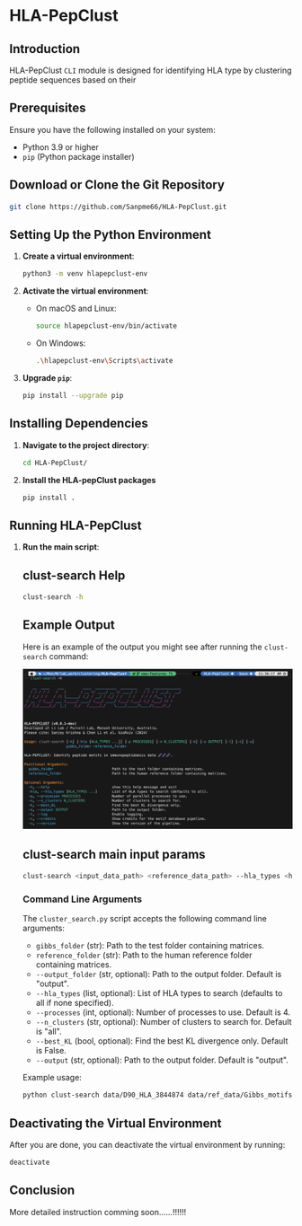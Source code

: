 # HLA-PepClust

## Introduction

HLA-PepClust `CLI` module is designed for identifying HLA type by clustering peptide sequences based on their
## Prerequisites

Ensure you have the following installed on your system:
- Python 3.9 or higher
- `pip` (Python package installer)

## Download or Clone the Git Repository

```bash
git clone https://github.com/Sanpme66/HLA-PepClust.git
```


## Setting Up the Python Environment

1. **Create a virtual environment**:
    ```bash
    python3 -m venv hlapepclust-env
    ```

2. **Activate the virtual environment**:
    - On macOS and Linux:
      ```bash
      source hlapepclust-env/bin/activate
      ```
    - On Windows:
      ```bash
      .\hlapepclust-env\Scripts\activate
      ```

3. **Upgrade `pip`**:
    ```bash
    pip install --upgrade pip
    ```

## Installing Dependencies

1. **Navigate to the project directory**:
    ```bash
    cd HLA-PepClust/
    ```

<!-- 2. **Install the required packages**:
    ```bash
    pip install -r requirements.txt
    ``` -->

2. **Install the HLA-pepClust packages**
    ```bash
    pip install .
    ``` 

## Running HLA-PepClust

1. **Run the main script**:

    <!--     

    ```bash
    python CLI/cluster_search.py <input_data_path> <reference_data_path> --hla_types <hla_types> --n_clusters <number_of_clusters> --output <output_path>
    ```
     -->
     ## clust-search Help 
    ```bash
    clust-search -h      
    ```
    ## Example Output

    Here is an example of the output you might see after running the `clust-search` command:

    ![Example Output](assets/img/CLI-help.png)

    ## clust-search main input params
     ```bash
    clust-search <input_data_path> <reference_data_path> --hla_types <hla_types> --n_clusters <number_of_clusters> --output <output_path>
    ```

    ### Command Line Arguments

    The `cluster_search.py` script accepts the following command line arguments:

    - `gibbs_folder` (str): Path to the test folder containing matrices.
    - `reference_folder` (str): Path to the human reference folder containing matrices.
    - `--output_folder` (str, optional): Path to the output folder. Default is "output".
    - `--hla_types` (list, optional): List of HLA types to search (defaults to all if none specified).
    - `--processes` (int, optional): Number of processes to use. Default is 4.
    - `--n_clusters` (str, optional): Number of clusters to search for. Default is "all".
    - `--best_KL` (bool, optional): Find the best KL divergence only. Default is False.
    - `--output` (str, optional): Path to the output folder. Default is "output".

    Example usage:
    ```bash
    python clust-search data/D90_HLA_3844874 data/ref_data/Gibbs_motifs_human/output_matrices_human --hla_types A0201,A0101,B1302,B3503,C0401 --n_clusters 6 --output test_results --processes 4
    ```
    

## Deactivating the Virtual Environment

After you are done, you can deactivate the virtual environment by running:
```bash
deactivate
```

## Conclusion

More detailed instruction comming soon......!!!!!!
